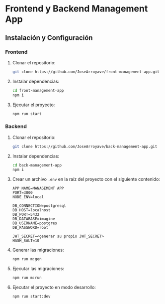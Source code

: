 # Frontend y Backend Management App

## Instalación y Configuración

### Frontend

1. Clonar el repositorio:
   ```sh
   git clone https://github.com/JoseArroyave/front-management-app.git
   ```
2. Instalar dependencias:
   ```sh
   cd front-management-app
   npm i
   ```
3. Ejecutar el proyecto:
   ```sh
   npm run start
   ```

### Backend

1. Clonar el repositorio:
   ```sh
   git clone https://github.com/JoseArroyave/back-management-app.git
   ```
2. Instalar dependencias:
   ```sh
   cd back-management-app
   npm i
   ```
3. Crear un archivo `.env` en la raíz del proyecto con el siguiente contenido:

   ```env
   APP_NAME=MANAGEMENT APP
   PORT=3000
   NODE_ENV=local

   DB_CONNECTION=postgresql
   DB_HOST=localhost
   DB_PORT=5432
   DB_DATABASE=imagine
   DB_USERNAME=postgres
   DB_PASSWORD=root

   JWT_SECRET=<generar su propio JWT_SECRET>
   HASH_SALT=10
   ```

4. Generar las migraciones:
   ```sh
   npm run m:gen
   ```
5. Ejecutar las migraciones:
   ```sh
   npm run m:run
   ```
6. Ejecutar el proyecto en modo desarrollo:
   ```sh
   npm run start:dev
   ```

